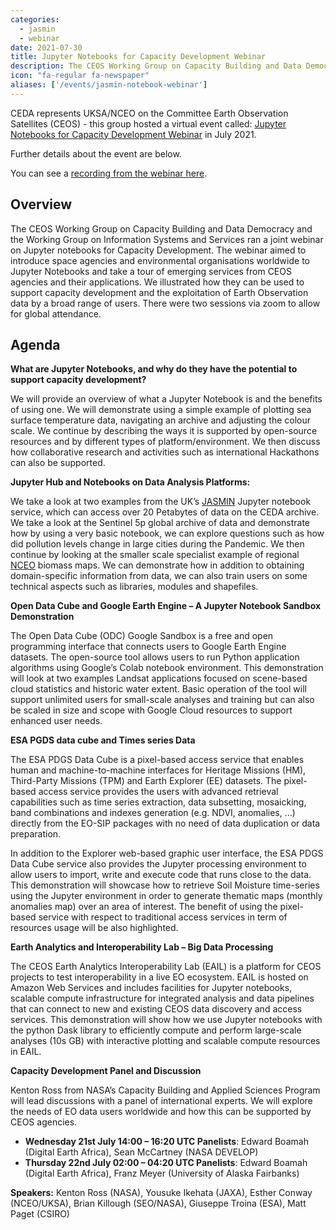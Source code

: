 ```yaml
---
categories:
  - jasmin
  - webinar
date: 2021-07-30
title: Jupyter Notebooks for Capacity Development Webinar
description: The CEOS Working Group on Capacity Building and Data Democracy and the Working Group on Information Systems and Services ran a joint webinar on Jupyter notebooks for Capacity Development.
icon: "fa-regular fa-newspaper"
aliases: ['/events/jasmin-notebook-webinar']
---
```


CEDA represents UKSA/NCEO on the Committee Earth Observation Satellites (CEOS) - this group hosted a virtual event called: [Jupyter Notebooks for Capacity Development Webinar](https://ceos.org/meetings/jupyter-notebooks-for-capacity-development-webinar/) in July 2021.

Further details about the event are below.

You can see a [recording from the webinar here](https://youtu.be/N0LK8yFcKQ0).

## Overview

The CEOS Working Group on Capacity Building and Data Democracy and the Working Group on Information Systems and Services ran a joint webinar on Jupyter notebooks for Capacity Development. The webinar aimed to introduce space agencies and environmental organisations worldwide to Jupyter Notebooks and take a tour of emerging services from CEOS agencies and their applications. We illustrated how they can be used to support capacity development and the exploitation of Earth Observation data by a broad range of users. There were two sessions via zoom to allow for global attendance.

## Agenda

**What are Jupyter Notebooks, and why do they have the potential to support capacity development?**

We will provide an overview of what a Jupyter Notebook is and the benefits of using one. We will demonstrate using a simple example of plotting sea surface temperature data, navigating an archive and adjusting the colour scale. We continue by describing the ways it is supported by open-source resources and by different types of platform/environment. We then discuss how collaborative research and activities such as international Hackathons can also be supported.

**Jupyter Hub and Notebooks on Data Analysis Platforms:**

We take a look at two examples from the UK’s [JASMIN](https://www.jasmin.ac.uk/) Jupyter notebook service, which can access over 20 Petabytes of data on the CEDA archive. We take a look at the Sentinel 5p global archive of data and demonstrate how by using a very basic notebook, we can explore questions such as how did pollution levels change in large cities during the Pandemic. We then continue by looking at the smaller scale specialist example of regional [NCEO](https://www.nceo.ac.uk/) biomass maps. We can demonstrate how in addition to obtaining domain-specific information from data, we can also train users on some technical aspects such as libraries, modules and shapefiles.

**Open Data Cube and Google Earth Engine – A Jupyter Notebook Sandbox Demonstration**

The Open Data Cube (ODC) Google Sandbox is a free and open programming interface that connects users to Google Earth Engine datasets. The open-source tool allows users to run Python application algorithms using Google’s Colab notebook environment. This demonstration will look at two examples Landsat applications focused on scene-based cloud statistics and historic water extent. Basic operation of the tool will support unlimited users for small-scale analyses and training but can also be scaled in size and scope with Google Cloud resources to support enhanced user needs.

**ESA PGDS data cube and Times series Data**

The ESA PDGS Data Cube is a pixel-based access service that enables human and machine-to-machine interfaces for Heritage Missions (HM), Third-Party Missions (TPM) and Earth Explorer (EE) datasets. The pixel-based access service provides the users with advanced retrieval capabilities such as time series extraction, data subsetting, mosaicking, band combinations and indexes generation (e.g. NDVI, anomalies, …) directly from the EO-SIP packages with no need of data duplication or data preparation.

In addition to the Explorer web-based graphic user interface, the ESA PDGS Data Cube service also provides the Jupyter processing environment to allow users to import, write and execute code that runs close to the data. This demonstration will showcase how to retrieve Soil Moisture time-series using the Jupyter environment in order to generate thematic maps (monthly anomalies map) over an area of interest. The benefit of using the pixel-based service with respect to traditional access services in term of resources usage will be also highlighted.

**Earth Analytics and Interoperability Lab – Big Data Processing**

The CEOS Earth Analytics Interoperability Lab (EAIL) is a platform for CEOS projects to test interoperability in a live EO ecosystem. EAIL is hosted on Amazon Web Services and includes facilities for Jupyter notebooks, scalable compute infrastructure for integrated analysis and data pipelines that can connect to new and existing CEOS data discovery and access services. This demonstration will show how we use Jupyter notebooks with the python Dask library to efficiently compute and perform large-scale analyses (10s GB) with interactive plotting and scalable compute resources in EAIL.

**Capacity Development Panel and Discussion**

Kenton Ross from NASA’s Capacity Building and Applied Sciences Program will lead discussions with a panel of international experts. We will explore the needs of EO data users worldwide and how this can be supported by CEOS agencies.

- **Wednesday 21st July 14:00 – 16:20 UTC Panelists**: Edward Boamah (Digital Earth Africa), Sean McCartney (NASA DEVELOP)
- **Thursday 22nd July 02:00 – 04:20 UTC Panelists**: Edward Boamah (Digital Earth Africa), Franz Meyer (University of Alaska Fairbanks)

**Speakers:** Kenton Ross (NASA), Yousuke Ikehata (JAXA), Esther Conway (NCEO/UKSA), Brian Killough (SEO/NASA), Giuseppe Troina (ESA), Matt Paget (CSIRO)